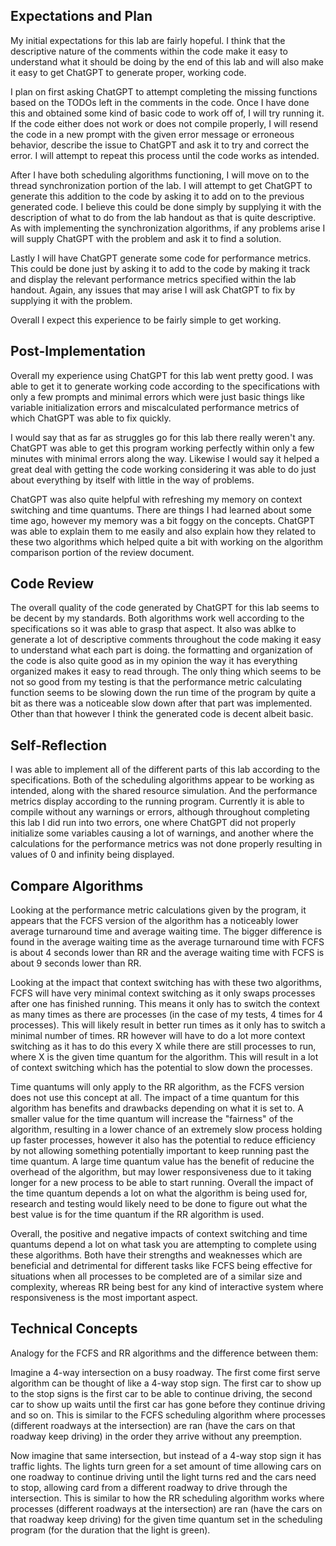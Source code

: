 ## Expectations and Plan

My initial expectations for this lab are fairly hopeful. I think that the descriptive nature of the comments within the code make it easy to understand what it should be doing by the end of this lab and will also make it easy to get ChatGPT to generate proper, working code.

I plan on first asking ChatGPT to attempt completing the missing functions based on the TODOs left in the comments in the code. Once I have done this and obtained some kind of basic code to work off of, I will try running it. If the code either does not work or does not compile properly, I will resend the code in a new prompt with the given error message or erroneous behavior, describe the issue to ChatGPT and ask it to try and correct the error. I will attempt to repeat this process until the code works as intended.

After I have both scheduling algorithms functioning, I will move on to the thread synchronization portion of the lab. I will attempt to get ChatGPT to generate this addition to the code by asking it to add on to the previous generated code. I believe this could be done simply by supplying it with the description of what to do from the lab handout as that is quite descriptive. As with implementing the synchronization algorithms, if any problems arise I will supply ChatGPT with the problem and ask it to find a solution.

Lastly I will have ChatGPT generate some code for performance metrics. This could be done just by asking it to add to the code by making it track and display the relevant performance metrics specified within the lab handout. Again, any issues that may arise I will ask ChatGPT to fix by supplying it with the problem.

Overall I expect this experience to be fairly simple to get working.

## Post-Implementation

Overall my experience using ChatGPT for this lab went pretty good. I was able to get it to generate working code according to the specifications with only a few prompts and minimal errors which were just basic things like variable initialization errors and miscalculated performance metrics of which ChatGPT was able to fix quickly. 

I would say that as far as struggles go for this lab there really weren't any. ChatGPT was able to get this program working perfectly within only a few minutes with minimal errors along the way. Likewise I would say it helped a great deal with getting the code working considering it was able to do just about everything by itself with little in the way of problems.

ChatGPT was also quite helpful with refreshing my memory on context switching and time quantums. There are things I had learned about some time ago, however my memory was a bit foggy on the concepts. ChatGPT was able to explain them to me easily and also explain how they related to these two algorithms which helped quite a bit with working on the algorithm comparison portion of the review document.

## Code Review

The overall quality of the code generated by ChatGPT for this lab seems to be decent by my standards. Both algorithms work well according to the specifications so it was able to grasp that aspect. It also was ablke to generate a lot of descriptive comments throughout the code making it easy to understand what each part is doing. the formatting and organization of the code is also quite good as in my opinion the way it has everything organized makes it easy to read through. The only thing which seems to be not so good from my testing is that the performance metric calculating function seems to be slowing down the run time of the program by quite a bit as there was a noticeable slow down after that part was implemented. Other than that however I think the generated code is decent albeit basic.

## Self-Reflection

I was able to implement all of the different parts of this lab according to the specifications. Both of the scheduling algorithms appear to be working as intended, along with the shared resource simulation. And the performance metrics display according to the running program. Currently it is able to compile without any warnings or errors, although throughout completing this lab I did run into two errors, one where ChatGPT did not properly initialize some variables causing a lot of warnings, and another where the calculations for the performance metrics was not done properly resulting in values of 0 and infinity being displayed.

## Compare Algorithms

Looking at the performance metric calculations given by the program, it appears that the FCFS version of the algorithm has a noticeably lower average turnaround time and average waiting time. The bigger difference is found in the average waiting time as the average turnaround time with FCFS is about 4 seconds lower than RR and the average waiting time with FCFS is about 9 seconds lower than RR. 

Looking at the impact that context switching has with these two algorithms, FCFS will have very minimal context switching as it only swaps processes after one has finished running. This means it only has to switch the context as many times as there are processes (in the case of my tests, 4 times for 4 processes). This will likely result in better run times as it only has to switch a minimal number of times. RR however will have to do a lot more context switching as it has to do this every X while there are still processes to run, where X is the given time quantum for the algorithm. This will result in a lot of context switching which has the potential to slow down the processes.

Time quantums will only apply to the RR algorithm, as the FCFS version does not use this concept at all. The impact of a time quantum for this algorithm has benefits and drawbacks depending on what it is set to. A smaller value for the time quantum will increase the "fairness" of the algorithm, resulting in a lower chance of an extremely slow process holding up faster processes, however it also has the potential to reduce efficiency by not allowing something potentially important to keep running past the time quantum. A large time quantum value has the benefit of reducine the overhead of the algorithm, but may lower responsiveness due to it taking longer for a new process to be able to start running. Overall the impact of the time quantum depends a lot on what the algorithm is being used for, research and testing would likely need to be done to figure out what the best value is for the time quantum if the RR algorithm is used.

Overall, the positive and negative impacts of context switching and time quantums depend a lot on what task you are attempting to complete using these algorithms. Both have their strengths and weaknesses which are beneficial and detrimental for different tasks like FCFS being effective for situations when all processes to be completed are of a similar size and complexity, whereas RR being best for any kind of interactive system where responsiveness is the most important aspect.

## Technical Concepts

Analogy for the FCFS and RR algorithms and the difference between them:

Imagine a 4-way intersection on a busy roadway. The first come first serve algorithm can be thought of like a 4-way stop sign. The first car to show up to the stop signs is the first car to be able to continue driving, the second car to show up waits until the first car has gone before they continue driving and so on. This is similar to the FCFS scheduling algorithm where processes (different roadways at the intersection) are ran (have the cars on that roadway keep driving) in the order they arrive without any preemption.

Now imagine that same intersection, but instead of a 4-way stop sign it has traffic lights. The lights turn green for a set amount of time allowing cars on one roadway to continue driving until the light turns red and the cars need to stop, allowing card from a different roadway to drive through the intersection. This is similar to how the RR scheduling algorithm works where processes (different roadways at the intersection) are ran (have the cars on that roadway keep driving) for the given time quantum set in the scheduling program (for the duration that the light is green).